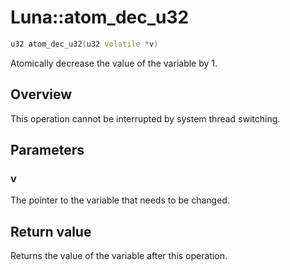 # Luna::atom_dec_u32

```c++
u32 atom_dec_u32(u32 volatile *v)
```

Atomically decrease the value of the variable by 1. 

## Overview
This operation cannot be interrupted by system thread switching. 

## Parameters
### v
The pointer to the variable that needs to be changed. 

## Return value
Returns the value of the variable after this operation. 

